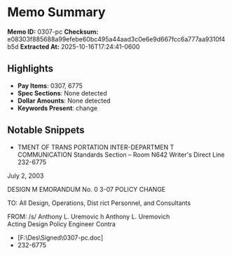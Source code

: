 # Memo Summary

**Memo ID:** 0307-pc
**Checksum:** e08303f885688a99efebe60bc495a44aad3c0e6e9d667fcc6a777aa9310f4b5d
**Extracted At:** 2025-10-16T17:24:41-0600

## Highlights
- **Pay Items**: 0307, 6775
- **Spec Sections**: None detected
- **Dollar Amounts**: None detected
- **Keywords Present**: change

## Notable Snippets
- TMENT OF TRANS PORTATION 
INTER-DEPARTMEN T COMMUNICATION 
Standards  Section – Room N642 
Writer's Direct Line 
232-6775  
 
July 2, 2003 
 
DESIGN M EMORANDUM No. 0 3-07 
POLICY CHANGE 
 
TO:  All Design, Operations, Dist rict Personnel, and Consultants 
 
FROM:   /s/ Anthony L. Uremovic h 
  Anthony L. Uremovich  
  Acting Design Policy Engineer 
  Contra
- [F:\Des\Signed\0307-pc.doc]
- 232-6775
